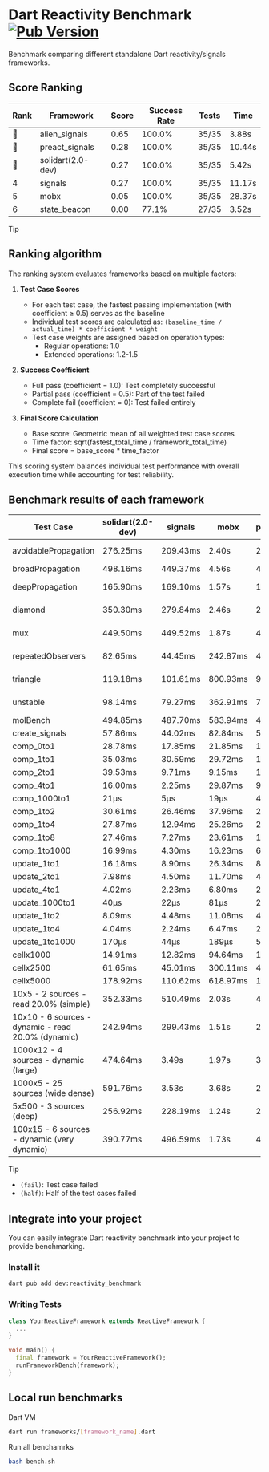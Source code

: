 # Dart Reactivity Benchmark [![Pub Version](https://img.shields.io/pub/v/reactivity_benchmark)](https://pub.dev/packages/reactivity_benchmark)

Benchmark comparing different standalone Dart reactivity/signals frameworks.

## Score Ranking

<!-- ranking start -->
| Rank | Framework | Score | Success Rate | Tests | Time |
|------|-----------|-------|--------------|-------|------|
| 🥇 | alien_signals | 0.65 | 100.0% | 35/35 | 3.88s |
| 🥈 | preact_signals | 0.28 | 100.0% | 35/35 | 10.44s |
| 🥉 | solidart(2.0-dev) | 0.27 | 100.0% | 35/35 | 5.42s |
| 4 | signals | 0.27 | 100.0% | 35/35 | 11.17s |
| 5 | mobx | 0.05 | 100.0% | 35/35 | 28.37s |
| 6 | state_beacon | 0.00 | 77.1% | 27/35 | 3.52s |

<!-- ranking end -->

> [!TIP]
> ## Ranking algorithm
>
> The ranking system evaluates frameworks based on multiple factors:
>
> 1. **Test Case Scores**
>    - For each test case, the fastest passing implementation (with coefficient ≥ 0.5) serves as the baseline
>    - Individual test scores are calculated as: `(baseline_time / actual_time) * coefficient * weight`
>    - Test case weights are assigned based on operation types:
>      - Regular operations: 1.0
>      - Extended operations: 1.2-1.5
>
> 2. **Success Coefficient**
>    - Full pass (coefficient = 1.0): Test completely successful
>    - Partial pass (coefficient = 0.5): Part of the test failed
>    - Complete fail (coefficient = 0): Test failed entirely
>
> 3. **Final Score Calculation**
>    - Base score: Geometric mean of all weighted test case scores
>    - Time factor: sqrt(fastest_total_time / framework_total_time)
>    - Final score = base_score * time_factor
>
> This scoring system balances individual test performance with overall execution time while accounting for test reliability.

## Benchmark results of each framework

<!-- test-case start -->
| Test Case | solidart(2.0-dev) | signals | mobx | preact_signals | state_beacon | alien_signals |
|---|---|---|---|---|---|---|
| avoidablePropagation | 276.25ms | 209.43ms | 2.40s | 204.84ms | 171.72ms (fail) | 184.25ms |
| broadPropagation | 498.16ms | 449.37ms | 4.56s | 451.25ms | 6.01ms (fail) | 345.32ms |
| deepPropagation | 165.90ms | 169.10ms | 1.57s | 176.84ms | 152.28ms (fail) | 122.93ms |
| diamond | 350.30ms | 279.84ms | 2.46s | 279.99ms | 183.55ms (fail) | 233.99ms |
| mux | 449.50ms | 449.52ms | 1.87s | 405.56ms | 198.75ms (fail) | 379.04ms |
| repeatedObservers | 82.65ms | 44.45ms | 242.87ms | 40.79ms | 53.20ms (fail) | 45.58ms |
| triangle | 119.18ms | 101.61ms | 800.93ms | 99.24ms | 75.72ms (fail) | 86.17ms |
| unstable | 98.14ms | 79.27ms | 362.91ms | 70.73ms | 337.54ms (fail) | 68.47ms |
| molBench | 494.85ms | 487.70ms | 583.94ms | 489.74ms | 872μs | 489.95ms |
| create_signals | 57.86ms | 44.02ms | 82.84ms | 5.37ms | 60.76ms | 29.82ms |
| comp_0to1 | 28.78ms | 17.85ms | 21.85ms | 17.64ms | 54.78ms | 8.17ms |
| comp_1to1 | 35.03ms | 30.59ms | 29.72ms | 11.43ms | 63.66ms | 4.29ms |
| comp_2to1 | 39.53ms | 9.71ms | 9.15ms | 11.90ms | 39.96ms | 2.41ms |
| comp_4to1 | 16.00ms | 2.25ms | 29.87ms | 9.38ms | 18.67ms | 8.76ms |
| comp_1000to1 | 21μs | 5μs | 19μs | 4μs | 41μs | 5μs |
| comp_1to2 | 30.61ms | 26.46ms | 37.96ms | 26.24ms | 47.12ms | 15.18ms |
| comp_1to4 | 27.87ms | 12.94ms | 25.26ms | 25.27ms | 44.45ms | 11.35ms |
| comp_1to8 | 27.46ms | 7.27ms | 23.61ms | 16.39ms | 43.37ms | 5.40ms |
| comp_1to1000 | 16.99ms | 4.30ms | 16.23ms | 6.02ms | 38.43ms | 3.67ms |
| update_1to1 | 16.18ms | 8.90ms | 26.34ms | 8.64ms | 5.64ms | 10.49ms |
| update_2to1 | 7.98ms | 4.50ms | 11.70ms | 4.42ms | 3.14ms | 2.35ms |
| update_4to1 | 4.02ms | 2.23ms | 6.80ms | 2.19ms | 1.46ms | 2.54ms |
| update_1000to1 | 40μs | 22μs | 81μs | 21μs | 15μs | 24μs |
| update_1to2 | 8.09ms | 4.48ms | 11.08ms | 4.60ms | 2.83ms | 5.10ms |
| update_1to4 | 4.04ms | 2.24ms | 6.47ms | 2.19ms | 1.45ms | 2.47ms |
| update_1to1000 | 170μs | 44μs | 189μs | 57μs | 377μs | 54μs |
| cellx1000 | 14.91ms | 12.82ms | 94.64ms | 10.92ms | 7.16ms | 8.56ms |
| cellx2500 | 61.65ms | 45.01ms | 300.11ms | 43.59ms | 35.62ms | 29.62ms |
| cellx5000 | 178.92ms | 110.62ms | 618.97ms | 127.17ms | 85.53ms | 75.61ms |
| 10x5 - 2 sources - read 20.0% (simple) | 352.33ms | 510.49ms | 2.03s | 431.80ms | 245.68ms | 284.19ms |
| 10x10 - 6 sources - dynamic - read 20.0% (dynamic) | 242.94ms | 299.43ms | 1.51s | 275.70ms | 197.77ms | 204.42ms |
| 1000x12 - 4 sources - dynamic (large) | 474.64ms | 3.49s | 1.97s | 3.76s | 365.26ms | 297.91ms |
| 1000x5 - 25 sources (wide dense) | 591.76ms | 3.53s | 3.68s | 2.74s | 506.48ms | 435.16ms |
| 5x500 - 3 sources (deep) | 256.92ms | 228.19ms | 1.24s | 226.79ms | 206.36ms | 201.26ms |
| 100x15 - 6 sources - dynamic (very dynamic) | 390.77ms | 496.59ms | 1.73s | 455.58ms | 264.75ms | 276.38ms |

<!-- test-case end -->

> [!TIP]
> - `(fail)`: Test case failed
> - `(half)`: Half of the test cases failed

## Integrate into your project

You can easily integrate Dart reactivity benchmark into your project to provide benchmarking.

### Install it

```bash
dart pub add dev:reactivity_benchmark
```

### Writing Tests

```dart
class YourReactiveFramework extends ReactiveFramework {
  ...
}

void main() {
  final framework = YourReactiveFramework();
  runFrameworkBench(framework);
}
```

## Local run benchmarks

Dart VM
```bash
dart run frameworks/[framework_name].dart
```

Run all benchamrks
```bash
bash bench.sh
```
